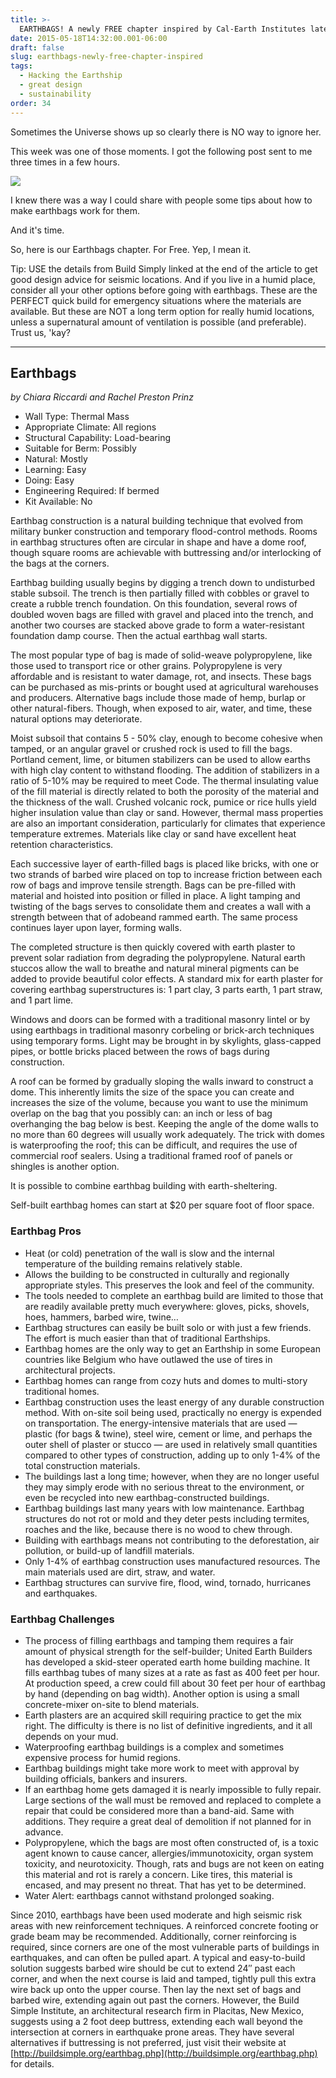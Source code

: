 ```yaml
---
title: >-
  EARTHBAGS! A newly FREE chapter inspired by Cal-Earth Institutes latest earthbag success! #BuildSimple #GreenerByDesign
date: 2015-05-18T14:32:00.001-06:00
draft: false
slug: earthbags-newly-free-chapter-inspired
tags:
  - Hacking the Earthship
  - great design
  - sustainability
order: 34
---
```


Sometimes the Universe shows up so clearly there is NO way to ignore her.

This week was one of those moments. I got the following post sent to me three times in a few hours.


![](http://us1.campaign-archive2.com/?u=11e77b0bfd0ddc97f4d53c6cc&id=2dc198c87a&e=1362723586)


I knew there was a way I could share with people some tips about how to make earthbags work for them.

And it's time.

So, here is our Earthbags chapter. For Free. Yep, I mean it.

Tip: USE the details from Build Simply linked at the end of the article to get good design advice for seismic locations. And if you live in a humid place, consider all your other options before going with earthbags. These are the PERFECT quick build for emergency situations where the materials are available. But these are NOT a long term option for really humid locations, unless a supernatural amount of ventilation is possible (and preferable). Trust us, 'kay?  

---

## Earthbags

_by Chiara Riccardi and Rachel Preston Prinz_

- Wall Type: Thermal Mass
- Appropriate Climate: All regions
- Structural Capability: Load-bearing
- Suitable for Berm: Possibly
- Natural: Mostly
- Learning: Easy
- Doing: Easy
- Engineering Required: If bermed
- Kit Available: No

Earthbag construction is a natural building technique that evolved from military bunker construction and temporary flood-control methods. Rooms in earthbag structures often are circular in shape and have a dome roof, though square rooms are achievable with buttressing and/or interlocking of the bags at the corners. 

Earthbag building usually begins by digging a trench down to undisturbed stable subsoil. The trench is then partially filled with cobbles or gravel to create a rubble trench foundation. On this foundation, several rows of doubled woven bags are filled with gravel and placed into the trench, and another two courses are stacked above grade to form a water-resistant foundation damp course. Then the actual earthbag wall starts. 

The most popular type of bag is made of solid-weave polypropylene, like those used to transport rice or other grains. Polypropylene is very affordable and is resistant to water damage, rot, and insects. These bags can be purchased as mis-prints or bought used at agricultural warehouses and producers. Alternative bags include those made of hemp, burlap or other natural-fibers. Though, when exposed to air, water, and time, these natural options may deteriorate. 

Moist subsoil that contains 5 - 50% clay, enough to become cohesive when tamped, or an angular gravel or crushed rock is used to fill the bags. Portland cement, lime, or bitumen stabilizers can be used to allow earths with high clay content to withstand flooding. The addition of stabilizers in a ratio of 5-10% may be required to meet Code. The thermal insulating value of the fill material is directly related to both the porosity of the material and the thickness of the wall. Crushed volcanic rock, pumice or rice hulls yield higher insulation value than clay or sand. However, thermal mass properties are also an important consideration, particularly for climates that experience temperature extremes. Materials like clay or sand have excellent heat retention characteristics. 

Each successive layer of earth-filled bags is placed like bricks, with one or two strands of barbed wire placed on top to increase friction between each row of bags and improve tensile strength. Bags can be pre-filled with material and hoisted into position or filled in place. A light tamping and twisting of the bags serves to consolidate them and creates a wall with a strength between that of adobeand rammed earth. The same process continues layer upon layer, forming walls. 

The completed structure is then quickly covered with earth plaster to prevent solar radiation from degrading the polypropylene. Natural earth stuccos allow the wall to breathe and natural mineral pigments can be added to provide beautiful color effects. A standard mix for earth plaster for covering earthbag superstructures is: 1 part clay, 3 parts earth, 1 part straw, and 1 part lime.

Windows and doors can be formed with a traditional masonry lintel or by using earthbags in traditional masonry corbeling or brick-arch techniques using temporary forms. Light may be brought in by skylights, glass-capped pipes, or bottle bricks placed between the rows of bags during construction. 

A roof can be formed by gradually sloping the walls inward to construct a dome. This inherently limits the size of the space you can create and increases the size of the volume, because you want to use the minimum overlap on the bag that you possibly can: an inch or less of bag overhanging the bag below is best. Keeping the angle of the dome walls to no more than 60 degrees will usually work adequately. The trick with domes is waterproofing the roof; this can be difficult, and requires the use of commercial roof sealers. Using a traditional framed roof of panels or shingles is another option.

It is possible to combine earthbag building with earth-sheltering.

Self-built earthbag homes can start at $20 per square foot of floor space.

### Earthbag Pros

- Heat (or cold) penetration of the wall is slow and the internal temperature of the building remains relatively stable.
- Allows the building to be constructed in culturally and regionally appropriate styles. This preserves the look and feel of the community.
- The tools needed to complete an earthbag build are limited to those that are readily available pretty much everywhere: gloves, picks, shovels, hoes, hammers, barbed wire, twine…
- Earthbag structures can easily be built solo or with just a few friends. The effort is much easier than that of traditional Earthships.
- Earthbag homes are the only way to get an Earthship in some European countries like Belgium who have outlawed the use of tires in architectural projects.
- Earthbag homes can range from cozy huts and domes to multi-story traditional homes.
- Earthbag construction uses the least energy of any durable construction method. With on-site soil being used, practically no energy is expended on transportation. The energy-intensive materials that are used — plastic (for bags & twine), steel wire, cement or lime, and perhaps the outer shell of plaster or stucco — are used in relatively small quantities compared to other types of construction, adding up to only 1-4% of the total construction materials.
- The buildings last a long time; however, when they are no longer useful they may simply erode with no serious threat to the environment, or even be recycled into new earthbag-constructed buildings.
- Earthbag buildings last many years with low maintenance. Earthbag structures do not rot or mold and they deter pests including termites, roaches and the like, because there is no wood to chew through.
- Building with earthbags means not contributing to the deforestation, air pollution, or build-up of landfill materials.
- Only 1-4% of earthbag construction uses manufactured resources. The main materials used are dirt, straw, and water.
- Earthbag structures can survive fire, flood, wind, tornado, hurricanes and earthquakes. 

### Earthbag Challenges

- The process of filling earthbags and tamping them requires a fair amount of physical strength for the self-builder; United Earth Builders has developed a skid-steer operated earth home building machine. It fills earthbag tubes of many sizes at a rate as fast as 400 feet per hour. At production speed, a crew could fill about 30 feet per hour of earthbag by hand (depending on bag width). Another option is using a small concrete-mixer on-site to blend materials.
- Earth plasters are an acquired skill requiring practice to get the mix right. The difficulty is there is no list of definitive ingredients, and it all depends on your mud. 
- Waterproofing earthbag buildings is a complex and sometimes expensive process for humid regions.
- Earthbag buildings might take more work to meet with approval by building officials, bankers and insurers.
- If an earthbag home gets damaged it is nearly impossible to fully repair. Large sections of the wall must be removed and replaced to complete a repair that could be considered more than a band-aid. Same with additions. They require a great deal of demolition if not planned for in advance.
- Polypropylene, which the bags are most often constructed of, is a toxic agent known to cause cancer, allergies/immunotoxicity, organ system toxicity, and neurotoxicity. Though, rats and bugs are not keen on eating this material and rot is rarely a concern. Like tires, this material is encased, and may present no threat. That has yet to be determined.
- Water Alert: earthbags cannot withstand prolonged soaking. 


Since 2010, earthbags have been used moderate and high seismic risk areas with new reinforcement techniques. A reinforced concrete footing or grade beam may be recommended. Additionally, corner reinforcing is required, since corners are one of the most vulnerable parts of buildings in earthquakes, and can often be pulled apart. A typical and easy-to-build solution suggests barbed wire should be cut to extend 24″ past each corner, and when the next course is laid and tamped, tightly pull this extra wire back up onto the upper course. Then lay the next set of bags and barbed wire, extending again out past the corners. However, the Build Simple Institute, an architectural research firm in Placitas, New Mexico, suggests using a 2 foot deep buttress, extending each wall beyond the intersection at corners in earthquake prone areas. They have several alternatives if buttressing is not preferred, just visit their website at [http://buildsimple.org/earthbag.php](http://buildsimple.org/earthbag.php) for details.
